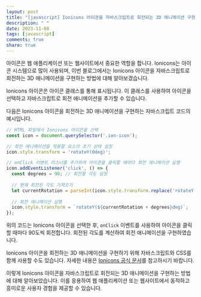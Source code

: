 ```yaml
---
layout: post
title: "[javascript] Ionicons 아이콘을 자바스크립트로 회전되는 3D 애니메이션 구현하기"
description: " "
date: 2023-11-08
tags: [javascript]
comments: true
share: true
---
```


아이콘은 웹 애플리케이션 또는 웹사이트에서 중요한 역할을 합니다. Ionicons는 아이콘 시스템으로 많이 사용되며, 이번 블로그에서는 Ionicons 아이콘을 자바스크립트로 회전하는 3D 애니메이션을 구현하는 방법에 대해 알아보겠습니다.

Ionicons 아이콘은 아이콘 클래스를 통해 표시됩니다. 이 클래스를 사용하여 아이콘을 선택하고 자바스크립트로 회전 애니메이션을 추가할 수 있습니다. 

다음은 Ionicons 아이콘을 회전하는 3D 애니메이션을 구현하는 자바스크립트 코드의 예시입니다.

```javascript
// HTML 파일에서 Ionicons 아이콘을 선택
const icon = document.querySelector('.ion-icon');

// 회전 애니메이션을 적용할 요소의 초기 상태 설정
icon.style.transform = 'rotateY(0deg)';

// onClick 이벤트 리스너를 추가하여 아이콘을 클릭할 때마다 회전 애니메이션 실행
icon.addEventListener('click', () => {
  const degrees = 90; // 회전할 각도 설정
  
  // 현재 회전된 각도 가져오기
  let currentRotation = parseInt(icon.style.transform.replace('rotateY(', '').replace('deg)', ''));
  
  // 회전 애니메이션 실행
  icon.style.transform = `rotateY(${currentRotation + degrees}deg)`;
});
```

위의 코드는 Ionicons 아이콘을 선택한 후, `onClick` 이벤트를 사용하여 아이콘을 클릭할 때마다 90도씩 회전합니다. 회전된 각도를 계산하여 회전 애니메이션을 구현하였습니다.

Ionicons 아이콘을 회전하는 3D 애니메이션을 구현하기 위해 자바스크립트와 CSS를 함께 사용할 수도 있습니다. 자세한 내용은 [Ionicons 공식 문서](https://ionicons.com/)를 참고하시기 바랍니다.

이렇게 Ionicons 아이콘을 자바스크립트로 회전되는 3D 애니메이션을 구현하는 방법에 대해 알아보았습니다. 이를 응용하여 웹 애플리케이션 또는 웹사이트에서 동적하고 흥미로운 사용자 경험을 제공할 수 있습니다.